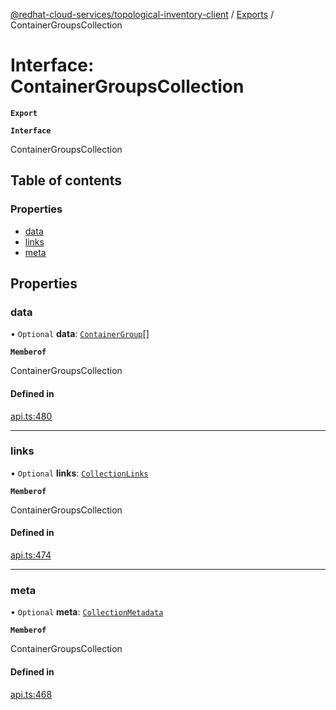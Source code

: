 [@redhat-cloud-services/topological-inventory-client](../README.md) / [Exports](../modules.md) / ContainerGroupsCollection

# Interface: ContainerGroupsCollection

**`Export`**

**`Interface`**

ContainerGroupsCollection

## Table of contents

### Properties

- [data](ContainerGroupsCollection.md#data)
- [links](ContainerGroupsCollection.md#links)
- [meta](ContainerGroupsCollection.md#meta)

## Properties

### data

• `Optional` **data**: [`ContainerGroup`](ContainerGroup.md)[]

**`Memberof`**

ContainerGroupsCollection

#### Defined in

[api.ts:480](https://github.com/mkholjuraev/javascript-clients/blob/master/packages/topological-inventory/api.ts#L480)

___

### links

• `Optional` **links**: [`CollectionLinks`](CollectionLinks.md)

**`Memberof`**

ContainerGroupsCollection

#### Defined in

[api.ts:474](https://github.com/mkholjuraev/javascript-clients/blob/master/packages/topological-inventory/api.ts#L474)

___

### meta

• `Optional` **meta**: [`CollectionMetadata`](CollectionMetadata.md)

**`Memberof`**

ContainerGroupsCollection

#### Defined in

[api.ts:468](https://github.com/mkholjuraev/javascript-clients/blob/master/packages/topological-inventory/api.ts#L468)
